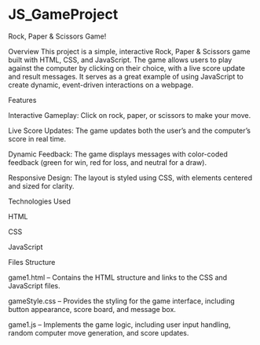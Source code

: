 # JS_GameProject

Rock, Paper & Scissors Game!

Overview
This project is a simple, interactive Rock, Paper & Scissors game built with HTML, CSS, and JavaScript. The game allows users to play against the computer by clicking on their choice, with a live score update and result messages. It serves as a great example of using JavaScript to create dynamic, event-driven interactions on a webpage.

Features

Interactive Gameplay: Click on rock, paper, or scissors to make your move.

Live Score Updates: The game updates both the user’s and the computer’s score in real time.

Dynamic Feedback: The game displays messages with color-coded feedback (green for win, red for loss, and neutral for a draw).

Responsive Design: The layout is styled using CSS, with elements centered and sized for clarity.

Technologies Used

HTML

CSS

JavaScript

Files Structure

game1.html – Contains the HTML structure and links to the CSS and JavaScript files. 

gameStyle.css – Provides the styling for the game interface, including button appearance, score board, and message box.

game1.js – Implements the game logic, including user input handling, random computer move generation, and score updates. 
